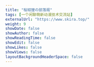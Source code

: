 ```yaml
---
title: "桜紺狸の部落阁"
tags: [一个闲聊萌新动漫技术交流站]
externalUrl: "https://www.skira.top/"
weight: 9
showDate: false
showAuthor: false
showReadingTime: false
showEdit: false
showLikes: false
showViews: false
layoutBackgroundHeaderSpace: false
---
```

